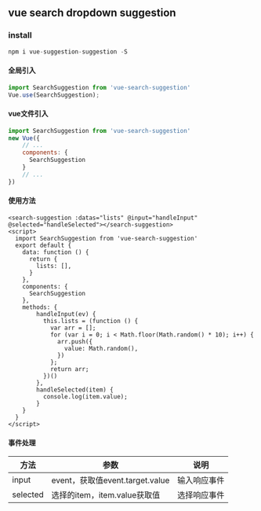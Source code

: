 ## vue search dropdown suggestion

### install
```javascript
npm i vue-suggestion-suggestion -S
```
#### 全局引入
```javascript
import SearchSuggestion from 'vue-search-suggestion'
Vue.use(SearchSuggestion);
```
#### vue文件引入
```javascript
import SearchSuggestion from 'vue-search-suggestion'
new Vue({
    // ...
    components: {
      SearchSuggestion
    }
    // ...
})
```
#### 使用方法
```
<search-suggestion :datas="lists" @input="handleInput" @selected="handleSelected"></search-suggestion>
<script>
  import SearchSuggestion from 'vue-search-suggestion'
  export default {
    data: function () {
      return {
        lists: [],
      }
    },
    components: {
      SearchSuggestion
    },
    methods: {
        handleInput(ev) {
          this.lists = (function () {
            var arr = [];
            for (var i = 0; i < Math.floor(Math.random() * 10); i++) {
              arr.push({
                value: Math.random(),
              })
            };
            return arr;
          })()
        },
        handleSelected(item) {
          console.log(item.value);
        }
    }
  }
</script>
```
#### 事件处理

| 方法 | 参数 | 说明 |
| ------ | ------ | ------ |
| input  | event，获取值event.target.value |  输入响应事件 |
| selected  | 选择的item，item.value获取值 | 选择响应事件 |
